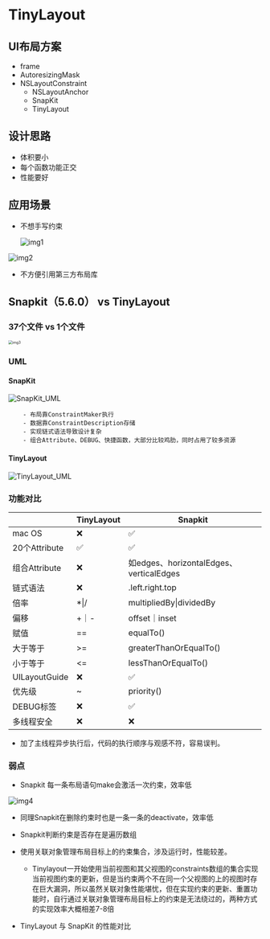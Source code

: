 # TinyLayout

## UI布局方案

- frame
- AutoresizingMask
- NSLayoutConstraint
  - NSLayoutAnchor
  - SnapKit
  - TinyLayout

## 设计思路

- 体积要小
- 每个函数功能正交
- 性能要好

## 应用场景

- 不想手写约束

  ![img1](/Users/liulishuo/Documents/resource/开源项目/TinyLayout/Images/img1.png)

![img2](/Users/liulishuo/Documents/resource/开源项目/TinyLayout/Images/img2.png)

- 不方便引用第三方布局库

## Snapkit（5.6.0） vs TinyLayout

### 37个文件 vs 1个文件

<img src="/Users/liulishuo/Documents/resource/开源项目/TinyLayout/Images/img3.png" alt="img3" style="zoom:50%;" />

### UML

#### SnapKit

![SnapKit_UML](/Users/liulishuo/Documents/resource/开源项目/TinyLayout/Images/SnapKit_UML.png)



		- 布局靠ConstraintMaker执行
		- 数据靠ConstraintDescription存储
		- 实现链式语法导致设计复杂
		- 组合Attribute、DEBUG、快捷函数，大部分比较鸡肋，同时占用了较多资源

#### TinyLayout

![TinyLayout_UML](/Users/liulishuo/Documents/resource/开源项目/TinyLayout/Images/TinyLayout_UML.png)

### 功能对比

|               | TinyLayout | Snapkit                                 |
| ------------- | ---------- | --------------------------------------- |
| mac OS        | ❌          | ✅                                       |
| 20个Attribute | ✅          | ✅                                       |
| 组合Attribute | ❌          | 如edges、horizontalEdges、verticalEdges |
| 链式语法      | ❌          | .left.right.top                         |
| 倍率          | *\|/       | multipliedBy\|dividedBy                 |
| 偏移          | +｜-       | offset｜inset                           |
| 赋值          | ==         | equalTo()                               |
| 大于等于      | >=         | greaterThanOrEqualTo()                  |
| 小于等于      | <=         | lessThanOrEqualTo()                     |
| UILayoutGuide | ❌          | ✅                                       |
| 优先级        | ~          | priority()                              |
| DEBUG标签     | ❌          | ✅                                       |
| 多线程安全    | ❌          | ❌                                       |

- 加了主线程异步执行后，代码的执行顺序与观感不符，容易误判。

### 弱点

- Snapkit 每一条布局语句make会激活一次约束，效率低

![img4](/Users/liulishuo/Documents/resource/开源项目/TinyLayout/Images/img4.png)

- 同理Snapkit在删除约束时也是一条一条的deactivate，效率低

- Snapkit判断约束是否存在是遍历数组

- 使用关联对象管理布局目标上的约束集合，涉及运行时，性能较差。
  - Tinylayout一开始使用当前视图和其父视图的constraints数组的集合实现当前视图约束的更新，但是当约束两个不在同一个父视图的上的视图时存在巨大漏洞，所以虽然关联对象性能堪忧，但在实现约束的更新、重置功能时，自行通过关联对象管理布局目标上的约束是无法绕过的，两种方式的实现效率大概相差7-8倍
- TinyLayout 与 SnapKit 的性能对比

